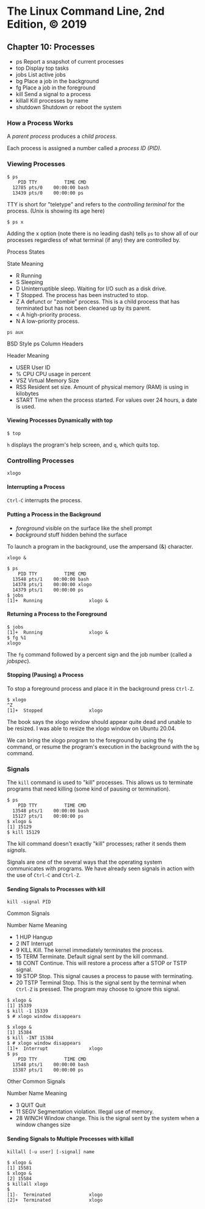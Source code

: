 # The Linux Command Line, 2nd Edition, © 2019

## Chapter 10: Processes

* ps Report a snapshot of current processes
* top Display top tasks
* jobs List active jobs
* bg Place a job in the background
* fg Place a job in the foreground
* kill Send a signal to a process
* killall Kill processes by name
* shutdown Shutdown or reboot the system

### How a Process Works

A _parent process_ produces a _child process_.

Each process is assigned a number called a _process ID (PID)_.

### Viewing Processes

```
$ ps 
    PID TTY          TIME CMD
  12785 pts/0    00:00:00 bash
  13439 pts/0    00:00:00 ps
```

TTY is short for "teletype" and refers to the _controlling terminal_ for the process.
(Unix is showing its age here)

`$ ps x`

Adding the x option (note there is no leading dash) tells `ps` to show all of our processes regardless of what terminal (if any) they are controlled by.

Process States

State Meaning
* R Running
* S Sleeping
* D Uninterruptible sleep. Waiting for I/O such as a disk drive.
* T Stopped. The process has been instructed to stop.
* Z A defunct or "zombie" process. This is a child process that has terminated but has not been cleaned up by its parent.
* \< A high-priority process.
* N A low-priority process.

`ps aux`

BSD Style ps Column Headers

Header Meaning
* USER User ID
* \% CPU CPU usage in percent
* VSZ Virtual Memory Size
* RSS Resident set size. Amount of physical memory (RAM) is using in kilobytes
* START Time when the process started. For values over 24 hours, a date is used.

#### Viewing Processes Dynamically with top

`$ top`

`h` displays the program's help screen, and `q`, which quits top.

### Controlling Processes

`xlogo `

#### Interrupting a Process

`Ctrl-C` interrupts the process.

#### Putting a Process in the Background

* _foreground_ visible on the surface like the shell prompt
* _background_ stuff hidden behind the surface

To launch a program in the background, use the ampersand (&) character.

`xlogo &`

```
$ ps
    PID TTY          TIME CMD
  13548 pts/1    00:00:00 bash
  14378 pts/1    00:00:00 xlogo
  14379 pts/1    00:00:00 ps
$ jobs
[1]+  Running                 xlogo &
```

#### Returning a Process to the Foreground

```
$ jobs
[1]+  Running                 xlogo &
$ fg %1
xlogo
```

The `fg` command followed by a percent sign and the job number (called a _jobspec_).

#### Stopping (Pausing) a Process

To stop a foreground process and place it in the background press `Ctrl-Z`. 

```
$ xlogo
^Z
[1]+  Stopped                 xlogo
```

The book says the xlogo window should appear quite dead and unable to be resized.
I was able to resize the xlogo window on Ubuntu 20.04.

We can bring the xlogo program to the foreground by using the `fg` command, or
resume the program's execution in the background with the `bg` command.

### Signals

The `kill`  command is used to "kill" processes.
This allows us to terminate programs that need killing (some kind of pausing or termination).

```
$ ps
    PID TTY          TIME CMD
  13548 pts/1    00:00:00 bash
  15127 pts/1    00:00:00 ps
$ xlogo &
[1] 15129
$ kill 15129
```

The kill command doesn't exactly "kill" processes; rather it sends them _signals_.

Signals are one of the several ways that the operating system communicates with programs.
We have already seen signals in action with the use of `Ctrl-C` and `Ctrl-Z`.

#### Sending Signals to Processes with kill

`kill -signal PID`

Common Signals

Number Name Meaning
* 1 HUP Hangup
* 2 INT Interrupt
* 9 KILL Kill. The kernel immediately terminates the process.
* 15 TERM Terminate. Default signal sent by the kill command.
* 18 CONT Continue. This will restore a process after a STOP or TSTP signal.
* 19 STOP Stop. This signal causes a process to pause with terminating.
* 20 TSTP Terminal Stop. This is the signal sent by the terminal when `Ctrl-Z` is pressed. The program may choose to ignore this signal.

```
$ xlogo &
[1] 15339
$ kill -1 15339
$ # xlogo window disappears
```

```
$ xlogo &
[1] 15384
$ kill -INT 15384
$ # xlogo window disappears
[1]+  Interrupt               xlogo
$ ps
    PID TTY          TIME CMD
  13548 pts/1    00:00:00 bash
  15387 pts/1    00:00:00 ps
```

Other Common Signals

Number Name Meaning
* 3 QUIT Quit
* 11 SEGV Segmentation violation. Illegal use of memory.
* 28 WINCH Window change. This is the signal sent by the system when a window changes size

#### Sending Signals to Multiple Processes with killall

`killall [-u user] [-signal] name`

```
$ xlogo &
[1] 15581
$ xlogo &
[2] 15584
$ killall xlogo
$ 
[1]-  Terminated              xlogo
[2]+  Terminated              xlogo
```